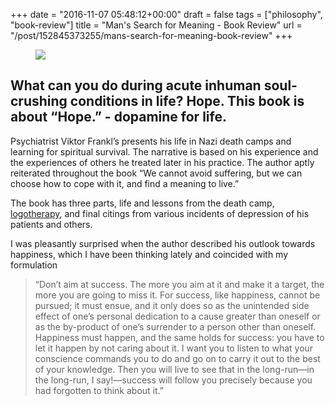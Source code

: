 +++
date = "2016-11-07 05:48:12+00:00"
draft = false
tags = ["philosophy", "book-review"]
title = "Man's Search for Meaning - Book Review"
url = "/post/152845373255/mans-search-for-meaning-book-review"
+++
<figure class="tmblr-full" data-orig-height="500" data-orig-src="https://c1.staticflickr.com/5/4015/4319098051_719610b047_z.jpg?zz=1" data-orig-width="375"><img data-orig-height="500" data-orig-src="https://c1.staticflickr.com/5/4015/4319098051_719610b047_z.jpg?zz=1" data-orig-width="375" src="https://66.media.tumblr.com/4c7b551cff084d5f6ece1035136300ea/tumblr_inline_pk2eqrXMPd1qc390z_540.jpg"/></figure>

## What can you do during acute inhuman soul-crushing conditions in life? Hope. This book is about “Hope.” - dopamine for life.

Psychiatrist Viktor Frankl’s presents his life in Nazi death camps and learning for spiritual survival. The narrative is based on his experience and the experiences of others he treated later in his practice. The author aptly reiterated throughout the book “We cannot avoid suffering, but we can choose how to cope with it, and find a meaning to live.”

The book has three parts, life and lessons from the death camp, <a href="https://www.wikiwand.com/en/Logotherapy" target="_blank">logotherapy</a>, and final citings from various incidents of depression of his patients and others.

I was pleasantly surprised when the author described his outlook towards happiness, which I have been thinking lately and coincided with my formulation

> “Don’t aim at success. The more you aim at it and make it a target, the more you are going to miss it. For success, like happiness, cannot be pursued; it must ensue, and it only does so as the unintended side effect of one’s personal dedication to a cause greater than oneself or as the by-product of one’s surrender to a person other than oneself. Happiness must happen, and the same holds for success: you have to let it happen by not caring about it. I want you to listen to what your conscience commands you to do and go on to carry it out to the best of your knowledge. Then you will live to see that in the long-run—in the long-run, I say!—success will follow you precisely because you had forgotten to think about it.”
